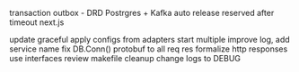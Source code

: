 transaction outbox - DRD Postrgres + Kafka
auto release reserved after timeout
next.js

update graceful
apply configs from adapters
start multiple
improve log, add service name
fix DB.Conn()
protobuf to all req res
formalize http responses
use interfaces
review makefile
cleanup
change logs to DEBUG